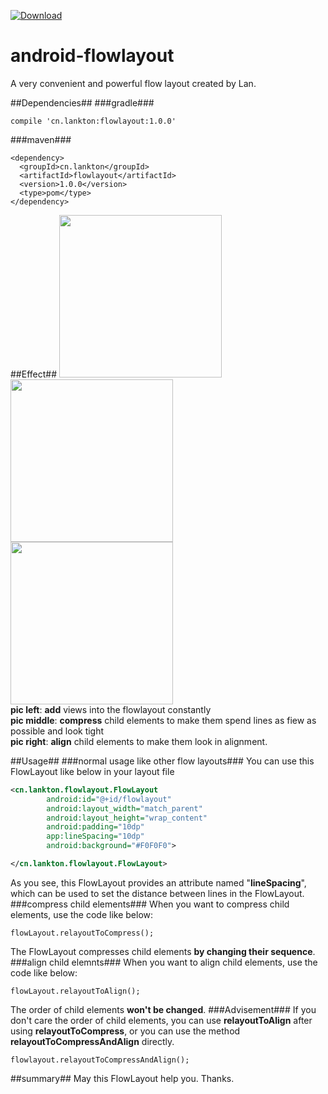 [ ![Download](https://api.bintray.com/packages/lankton/maven/flowlayout/images/download.svg) ](https://bintray.com/lankton/maven/flowlayout/_latestVersion)

# android-flowlayout
A very convenient and powerful flow layout created by Lan.

##Dependencies##
###gradle###
```
compile 'cn.lankton:flowlayout:1.0.0'
```
###maven###
```
<dependency>
  <groupId>cn.lankton</groupId>
  <artifactId>flowlayout</artifactId>
  <version>1.0.0</version>
  <type>pom</type>
</dependency>
```
##Effect##
<img src="https://github.com/lankton/android-flowlayout/blob/master/pictures/flowlayout_add.gif?raw=true" width="260px"/>
<img src="https://github.com/lankton/android-flowlayout/blob/master/pictures/flowlayout_compress.gif?raw=true" width="260px"/>
<img src="https://github.com/lankton/android-flowlayout/blob/master/pictures/flowlayout_align.gif?raw=true" width="260px"/>   
**pic left**:  **add** views into the flowlayout constantly  
**pic middle**: **compress** child elements to make them spend lines as fiew as possible and look tight   
**pic right**: **align** child elements to make them look in alignment.  

##Usage##
###normal usage like other flow layouts###
You can use this FlowLayout like below in your layout file
```xml
<cn.lankton.flowlayout.FlowLayout
        android:id="@+id/flowlayout"
        android:layout_width="match_parent"
        android:layout_height="wrap_content"
        android:padding="10dp"
        app:lineSpacing="10dp"
        android:background="#F0F0F0">

</cn.lankton.flowlayout.FlowLayout>
```
As you see, this FlowLayout provides an attribute named "**lineSpacing**", which can be used to set the distance between lines in the FlowLayout.
###compress child elements###
When you want to compress child elements, use the code like below:  
```
flowLayout.relayoutToCompress();
```
The FlowLayout compresses child elements **by changing their sequence**.
###align child elemnts###
When you want to align child elements, use the code like below: 
```
flowLayout.relayoutToAlign();
```
The order of child elements **won't be changed**.
###Advisement###
If you don't care the order of child elements, you can use **relayoutToAlign** after using **relayoutToCompress**, or you can use the method **relayoutToCompressAndAlign** directly.  
```
flowlayout.relayoutToCompressAndAlign();
```
##summary##
May this FlowLayout help you. Thanks.
